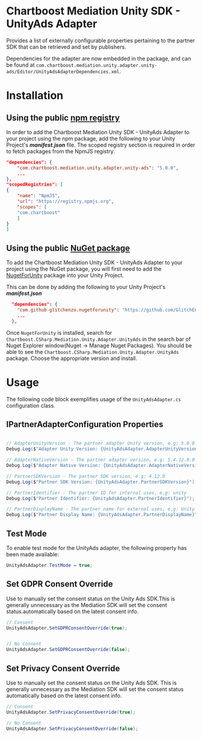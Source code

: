 # Chartboost Mediation Unity SDK - UnityAds Adapter

Provides a list of externally configurable properties pertaining to the partner SDK that can be retrieved and set by publishers. 

Dependencies for the adapter are now embedded in the package, and can be found at `com.chartboost.mediation.unity.adapter.unity-ads/Editor/UnityAdsAdapterDependencies.xml`.

# Installation

## Using the public [npm registry](https://www.npmjs.com/search?q=com.chartboost.mediation.unity.adapter.unity-ads)

In order to add the Chartboost Mediation Unity SDK - UnityAds Adapter to your project using the npm package, add the following to your Unity Project's ***manifest.json*** file. The scoped registry section is required in order to fetch packages from the NpmJS registry.

```json
"dependencies": {
    "com.chartboost.mediation.unity.adapter.unity-ads": "5.0.0",
    ...
},
"scopedRegistries": [
{
    "name": "NpmJS",
    "url": "https://registry.npmjs.org",
    "scopes": [
    "com.chartboost"
    ]
}
]
```
## Using the public [NuGet package](https://www.nuget.org/packages/Chartboost.CSharp.Mediation.Unity.Adapter.UnityAds)

To add the Chartboost Mediation Unity SDK - UnityAds Adapter to your project using the NuGet package, you will first need to add the [NugetForUnity](https://github.com/GlitchEnzo/NuGetForUnity) package into your Unity Project.

This can be done by adding the following to your Unity Project's ***manifest.json***

```json
  "dependencies": {
    "com.github-glitchenzo.nugetforunity": "https://github.com/GlitchEnzo/NuGetForUnity.git?path=/src/NuGetForUnity",
    ...
  },
```

Once <code>NugetForUnity</code> is installed, search for `Chartboost.CSharp.Mediation.Unity.Adapter.UnityAds` in the search bar of Nuget Explorer window(Nuget -> Manage Nuget Packages).
You should be able to see the `Chartboost.CSharp.Mediation.Unity.Adapter.UnityAds` package. Choose the appropriate version and install.

# Usage
The following code block exemplifies usage of the `UnityAdsAdapter.cs` configuration class.

## IPartnerAdapterConfiguration Properties

```csharp

// AdapterUnityVersion - The partner adapter Unity version, e.g: 5.0.0
Debug.Log($"Adapter Unity Version: {UnityAdsAdapter.AdapterUnityVersion}");

// AdapterNativeVersion - The partner adapter version, e.g: 5.4.12.0.0
Debug.Log($"Adapter Native Version: {UnityAdsAdapter.AdapterNativeVersion}");

// PartnerSDKVersion - The partner SDK version, e.g: 4.12.0
Debug.Log($"Partner SDK Version: {UnityAdsAdapter.PartnerSDKVersion}");

// PartnerIdentifier - The partner ID for internal uses, e.g: unity
Debug.Log($"Partner Identifier: {UnityAdsAdapter.PartnerIdentifier}");

// PartnerDisplayName - The partner name for external uses, e.g: Unity Ads
Debug.Log($"Partner Display Name: {UnityAdsAdapter.PartnerDisplayName}");
```

## Test Mode
To enable test mode for the UnityAds adapter, the following property has been made available:

```csharp
UnityAdsAdapter.TestMode = true;
```

## Set GDPR Consent Override
Use to manually set the consent status on the Unity Ads SDK.This is generally unnecessary as the Mediation SDK will set the consent status.automatically based on the latest consent info.

```csharp
// Consent
UnityAdsAdapter.SetGDPRConsentOverride(true);


// No Consent
UnityAdsAdapter.SetGDPRConsentOverride(false);
```

## Set Privacy Consent Override

Use to manually set the consent status on the Unity Ads SDK. This is generally unnecessary as the Mediation SDK will set the consent status automatically based on the latest consent info.

```csharp
// Consent
UnityAdsAdapter.SetPrivacyConsentOverride(true);

// No Consent
UnityAdsAdapter.SetPrivacyConsentOverride(false);
```
